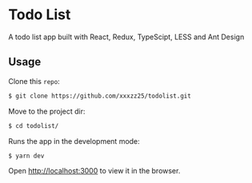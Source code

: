 # Todo List

A todo list app built with React, Redux, TypeScipt, LESS and Ant Design
## Usage

Clone this `repo`:

```sh
$ git clone https://github.com/xxxzz25/todolist.git
```

Move to the project dir:

```sh
$ cd todolist/
```

Runs the app in the development mode:

```sh
$ yarn dev
```

Open [http://localhost:3000](http://localhost:3000) to view it in the browser.